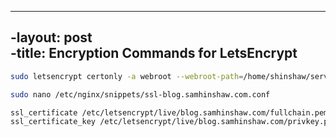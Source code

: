 ----		
 -layout: post	
 -title: Encryption Commands for LetsEncrypt	
----


```bash
sudo letsencrypt certonly -a webroot --webroot-path=/home/shinshaw/serve/blog -d blog.samhinshaw.com

sudo nano /etc/nginx/snippets/ssl-blog.samhinshaw.com.conf

ssl_certificate /etc/letsencrypt/live/blog.samhinshaw.com/fullchain.pem;
ssl_certificate_key /etc/letsencrypt/live/blog.samhinshaw.com/privkey.pem;
```